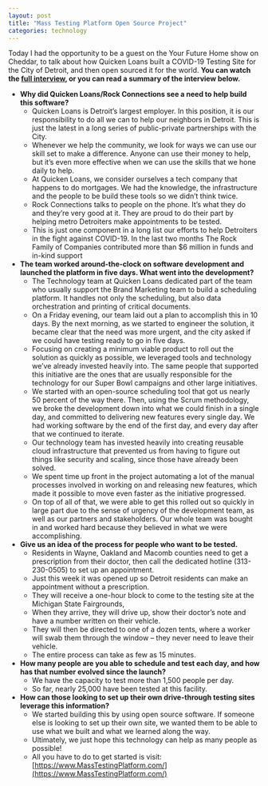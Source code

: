 ```yaml
---
layout: post
title: "Mass Testing Platform Open Source Project"
categories: technology
---
```


Today I had the opportunity to be a guest on the Your Future Home show on Cheddar, to talk about how Quicken Loans built a COVID-19 Testing Site for the City of Detroit, and then open sourced it for the world.  **You can watch the [full interview](https://cheddar.com/media/how-quicken-loans-built-a-drive-thru-covid-testing-site), or you can read a summary of the interview below.**

- **Why did Quicken Loans/Rock Connections see a need to help build this software?**
  - Quicken Loans is Detroit’s largest employer. In this position, it is our responsibility to do all we can to help our neighbors in Detroit. This is just the latest in a long series of public-private partnerships with the City.
  - Whenever we help the community, we look for ways we can use our skill set to make a difference. Anyone can use their money to help, but it’s even more effective when we can use the skills that we hone daily to help.
  - At Quicken Loans, we consider ourselves a tech company that happens to do mortgages. We had the knowledge, the infrastructure and the people to be build these tools so we didn’t think twice.
  - Rock Connections talks to people on the phone. It’s what they do and they’re very good at it. They are proud to do their part by helping metro Detroiters make appointments to be tested.
  - This is just one component in a long list our efforts to help Detroiters in the fight against COVID-19. In the last two months The Rock Family of Companies contributed more than $6 million in funds and in-kind support
- **The team worked around-the-clock on software development and launched the platform in five days. What went into the development?**
  - The Technology team at Quicken Loans dedicated part of the team who usually support the Brand Marketing team to build a scheduling platform. It handles not only the scheduling, but also data orchestration and printing of critical documents. 
  - On a Friday evening, our team laid out a plan to accomplish this in 10 days. By the next morning, as we started to engineer the solution, it became clear that the need was more urgent, and the city asked if we could have testing ready to go in five days.
  - Focusing on creating a minimum viable product to roll out the solution as quickly as possible, we leveraged tools and technology we’ve already invested heavily into.  The same people that supported this initiative are the ones that are usually responsible for the technology for our Super Bowl campaigns and other large initiatives.  
  - We started with an open-source scheduling tool that got us nearly 50 percent of the way there. Then, using the Scrum methodology, we broke the development down into what we could finish in a single day, and committed to delivering new features every single day. We had working software by the end of the first day, and every day after that we continued to iterate.
  - Our technology team has invested heavily into creating reusable cloud infrastructure that prevented us from having to figure out things like security and scaling, since those have already been solved.
  - We spent time up front in the project automating a lot of the manual processes involved in working on and releasing new features, which made it possible to move even faster as the initiative progressed.
  - On top of all of that, we were able to get this rolled out so quickly in large part due to the sense of urgency of the development team, as well as our partners and stakeholders. Our whole team was bought in and worked hard because they believed in what we were accomplishing.
- **Give us an idea of the process for people who want to be tested.**
  - Residents in Wayne, Oakland and Macomb counties need to get a prescription from their doctor, then call the dedicated hotline (313-230-0505) to set up an appointment.
  - Just this week it was opened up so Detroit residents can make an appointment without a prescription.
  - They will receive a one-hour block to come to the testing site at the Michigan State Fairgrounds, 
  - When they arrive, they will drive up, show their doctor’s note and have a number written on their vehicle.
  - They will then be directed to one of a dozen tents, where a worker will swab them through the window – they never need to leave their vehicle.
  - The entire process can take as few as 15 minutes.
- **How many people are you able to schedule and test each day, and how has that number evolved since the launch?**
  - We have the capacity to test more than 1,500 people per day.
  - So far, nearly 25,000 have been tested at this facility.
- **How can those looking to set up their own drive-through testing sites leverage this information?**
  - We started building this by using open source software. If someone else is looking to set up their own site, we wanted them to be able to use what we built and what we learned along the way. 
  - Ultimately, we just hope this technology can help as many people as possible! 
  - All you have to do to get started is visit: [https://www.MassTestingPlatform.com/](https://www.MassTestingPlatform.com/)
